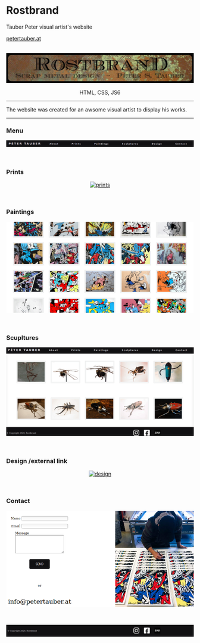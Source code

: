 # Rostbrand
Tauber Peter visual artist's website

  <a href="http://petertauber.at/">
  petertauber.at
  </a>
<br/>
<!-- PROJECT LOGO -->
<br/>
<p align="center">
  <a href="http://petertauber.at/">
    <img src="./gif/hero.png" alt="Logo" >
  </a>
</p>

<p align="center">
  HTML, CSS, JS6
</p>


***
The website was created for an awsome visual artist to display his works.

***
### Menu

<p align="center">
  <a href="http://petertauber.at/">
    <img src="./gif/menu.png" alt="menu" >
  </a>
</p>
<br>

### Prints
<p align="center">
  <a href="http://petertauber.at/">
    <img src="./gif/prints.gif" alt="prints" >
  </a>
</p>
<br>

### Paintings
<p align="center">
  <a href="http://petertauber.at/">
    <img src="./gif/paintings.gif" alt="paintings" >
  </a>
</p>
<br>

### Scupltures
<p align="center">
  <a href="http://petertauber.at/">
    <img src="./gif/sculptures.gif" alt="sculptures" >
  </a>
</p>
<br>

### Design /external link
<p align="center">
  <a href="http://rostbrand.com/">
    <img src="./gif/design.gif" alt="design" >
  </a>
</p>
<br>

### Contact
<p align="center">
  <a href="http://petertauber.at/">
    <img src="./gif/contact.png" alt="contact" >
  </a>
</p>
<br>


<p align="center">
  <a href="http://petertauber.at/">
    <img src="./gif/footer.png" alt="sculptures" >
  </a>
</p>
